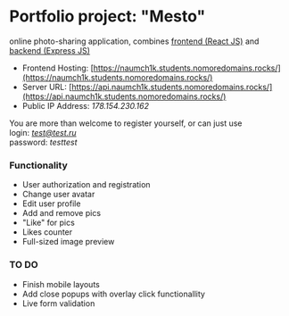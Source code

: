 # Portfolio project: "Mesto"

online photo-sharing application, combines [frontend (React JS)](https://github.com/naumch1k/react-mesto-auth) and [backend (Express JS)](https://github.com/naumch1k/express-mesto)

* Frontend Hosting: [https://naumch1k.students.nomoredomains.rocks/](https://naumch1k.students.nomoredomains.rocks/)
* Server URL: [https://api.naumch1k.students.nomoredomains.rocks/](https://api.naumch1k.students.nomoredomains.rocks/)
* Public IP Address: *178.154.230.162*

You are more than welcome to register yourself, or can just use   
login: *test@test.ru*  
password: *testtest*

### Functionality
* User authorization and registration
* Change user avatar
* Edit user profile
* Add and remove pics
* "Like" for pics
* Likes counter
* Full-sized image preview

### TO DO
* Finish mobile layouts
* Add close popups with overlay click functionallity
* Live form validation
